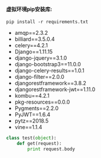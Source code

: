 #### 虚拟环境pip安装库:
``pip install -r requirements.txt``
- amqp==2.3.2
- billiard==3.5.0.4
- celery==4.2.1
- Django==1.11.15
- django-jquery==3.1.0
- django-bootstrap3==11.0.0
- django-celery-results==1.0.1
- django-filter==2.0.0
- djangorestframework==3.8.2
- djangorestframework-jwt==1.11.0
- kombu==4.2.1
- pkg-resources==0.0.0
- Pygments==2.2.0
- PyJWT==1.6.4
- pytz==2018.5
- vine==1.1.4


```python
class test(object):
    def get(request):
        print request.body
```
